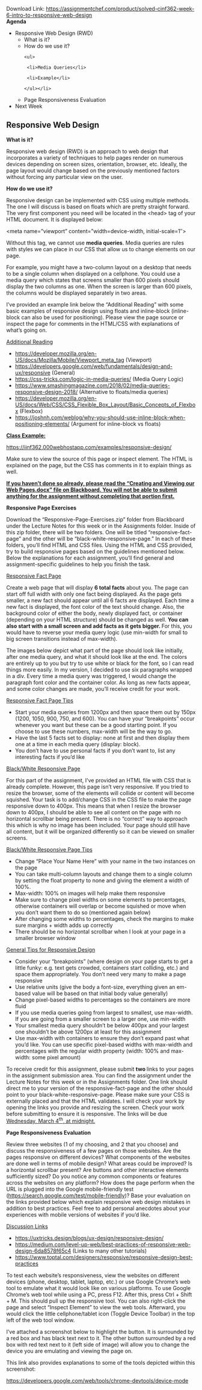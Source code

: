 Download Link: https://assignmentchef.com/product/solved-cinf362-week-6-intro-to-responsive-web-design
<br>
<strong>Agenda</strong>

<ul>

 <li>Responsive Web Design (RWD)

  <ul>

   <li>What is it?</li>

   <li>How do we use it?

    <ul>

     <li>Media Queries</li>

     <li>Example</li>

    </ul></li>

   <li>Page Responsiveness Evaluation</li>

  </ul></li>

 <li>Next Week</li>

</ul>




<h2>Responsive Web Design</h2>

<strong>What is it?</strong>

Responsive web design (RWD) is an approach to web design that incorporates a variety of techniques to help pages render on numerous devices depending on screen sizes, orientation, browser, etc. Ideally, the page layout would change based on the previously mentioned factors without forcing any particular view on the user.




<strong>How do we use it?</strong>

Responsive design can be implemented with CSS using multiple methods. The one I will discuss is based on floats which are pretty straight forward. The very first component you need will be located in the &lt;head&gt; tag of your HTML document. It is displayed below:

&lt;meta name=”viewport” content=”width=device-width, initial-scale=1″&gt;

Without this tag, we cannot use <strong>media queries</strong>. Media queries are rules with styles we can place in our CSS that allow us to change elements on our page.

For example, you might have a two-column layout on a desktop that needs to be a single column when displayed on a cellphone. You could use a media query which states that screens smaller than 600 pixels should display the two columns as one. When the screen is larger than 600 pixels, the columns would be displayed separately in two areas.

I’ve provided an example link below the “Additional Reading” with some basic examples of responsive design using floats and inline-block (inline-block can also be used for positioning). Please view the page source or inspect the page for comments in the HTML/CSS with explanations of what’s going on.

<u>Additional Reading</u>

<ul>

 <li><a href="https://developer.mozilla.org/en-US/docs/Mozilla/Mobile/Viewport_meta_tag">https://developer.mozilla.org/en-US/docs/Mozilla/Mobile/Viewport_meta_tag</a> (Viewport)</li>

 <li><a href="https://developers.google.com/web/fundamentals/design-and-ux/responsive">https://developers.google.com/web/fundamentals/design-and-ux/responsive</a> (General)</li>

 <li><a href="https://css-tricks.com/logic-in-media-queries/">https://css-tricks.com/logic-in-media-queries/</a> (Media Query Logic)</li>

 <li><a href="https://www.smashingmagazine.com/2018/02/media-queries-responsive-design-2018/">https://www.smashingmagazine.com/2018/02/media-queries-responsive-design-2018/</a> (Alternative to floats/media queries)</li>

 <li><a href="https://developer.mozilla.org/en-US/docs/Web/CSS/CSS_Flexible_Box_Layout/Basic_Concepts_of_Flexbox">https://developer.mozilla.org/en-US/docs/Web/CSS/CSS_Flexible_Box_Layout/Basic_Concepts_of_Flexbox</a> (Flexbox)</li>

 <li><a href="https://joshnh.com/weblog/why-you-should-use-inline-block-when-positioning-elements/">https://joshnh.com/weblog/why-you-should-use-inline-block-when-positioning-elements/</a> (Argument for inline-block vs floats)</li>

</ul>

<strong><u>Class Example:</u></strong>

<a href="https://iinf362.000webhostapp.com/examples/responsive-design/">https://iinf362.000webhostapp.com/examples/responsive-design/</a>

Make sure to view the source of this page or inspect element. The HTML is explained on the page, but the CSS has comments in it to explain things as well.




<strong><u>If you haven’t done so already, please read the “Creating and Viewing our Web Pages.docx” file on Blackboard. You will not be able to submit anything for the assignment without completing that portion first. </u></strong>

<strong><u> </u></strong>

<strong>Responsive Page Exercises</strong>

Download the “Responsive-Page-Exercises.zip” folder from Blackboard under the Lecture Notes for this week or in the Assignments folder. Inside of this zip folder, there will be two folders.  One will be titled “responsive-fact-page” and the other will be “black-white-responsive-page.” In each of these folders, you’ll find HTML and CSS files. Using the HTML and CSS provided, try to build responsive pages based on the guidelines mentioned below. Below the explanations for each assignment, you’ll find general and assignment-specific guidelines to help you finish the task.

<u> </u>

<u>Responsive Fact Page</u>

Create a web page that will display <strong>6 total facts</strong> about you. The page can start off full width with only one fact being displayed. As the page gets smaller, a new fact should appear until all 6 facts are displayed. Each time a new fact is displayed, the font color of the text should change. Also, the background color of either the body, newly displayed fact, or container (depending on your HTML structure) should be changed as well. <strong>You can also start with a small screen and add facts as it gets bigger. </strong>For this, you would have to reverse your media query logic (use min-width for small to big screen transitions instead of max-width).




The images below depict what part of the page should look like initially, after one media query, and what it should look like at the end. The colors are entirely up to you but try to use white or black for the font, so I can read things more easily. In my version, I decided to use six paragraphs wrapped in a div. Every time a media query was triggered, I would change the paragraph font color and the container color. As long as new facts appear, and some color changes are made, you’ll receive credit for your work.




<u>Responsive Fact Page Tips</u>

<ul>

 <li>Start your media queries from 1200px and then space them out by 150px (1200, 1050, 900, 750, and 600). You can have your “breakpoints” occur whenever you want but these can be a good starting point. If you choose to use these numbers, max-width will be the way to go.</li>

 <li>Have the last 5 facts set to display: none at first and then display them one at a time in each media query (display: block).</li>

 <li>You don’t have to use personal facts if you don’t want to, list any interesting facts if you’d like</li>

</ul>




<u>Black/White Responsive Page</u>

For this part of the assignment, I’ve provided an HTML file with CSS that is already complete. However, this page isn’t very responsive. If you tried to resize the browser, some of the elements will collide or content will become squished. Your task is to add/change CSS in the CSS file to make the page responsive down to 400px. This means that when I resize the browser down to 400px, I should be able to see all content on the page with no horizontal scrollbar being present. There is no “correct” way to approach this which is why no image has been included. Your page should still have all content, but it will be organized differently so it can be viewed on smaller screens.




<u>Black/White Responsive Page Tips</u>

<ul>

 <li>Change “Place Your Name Here” with your name in the two instances on the page</li>

 <li>You can take multi-column layouts and change them to a single column by setting the float property to none and giving the element a width of 100%.</li>

 <li>Max-width: 100% on images will help make them responsive</li>

 <li>Make sure to change pixel widths on some elements to percentages, otherwise containers will overlap or become squished or move when you don’t want them to do so (mentioned again below)</li>

 <li>After changing some widths to percentages, check the margins to make sure margins + width adds up correctly</li>

 <li>There should be no horizontal scrollbar when I look at your page in a smaller browser window</li>

</ul>




<u>General Tips for Responsive Design</u>

<ul>

 <li>Consider your “breakpoints” (where design on your page starts to get a little funky: e.g. text gets crowded, containers start colliding, etc.) and space them appropriately. You don’t need very many to make a page responsive</li>

 <li>Use relative units (give the body a font-size, everything given an em-based value will be based on that initial body value generally)</li>

 <li>Change pixel-based widths to percentages so the containers are more fluid</li>

 <li>If you use media queries going from largest to smallest, use max-width. If you are going from a smaller screen to a larger one, use min-width</li>

 <li>Your smallest media query shouldn’t be below 400px and your largest one shouldn’t be above 1200px at least for this assignment</li>

 <li>Use max-width with containers to ensure they don’t expand past what you’d like. You can use specific pixel-based widths with max-width and percentages with the regular width property (width: 100% and max-width: some pixel amount)</li>

</ul>

To receive credit for this assignment, please submit <strong>two </strong>links to your pages in the assignment submission area. You can find the assignment under the Lecture Notes for this week or in the Assignments folder. One link should direct me to your version of the responsive-fact-page and the other should point to your black-white-responsive-page. Please make sure your CSS is externally placed and that the HTML validates. I will check your work by opening the links you provide and resizing the screen. Check your work before submitting to ensure it is responsive. The links will be due <u>Wednesday, March 4<sup>th</sup>, at midnight.</u>

<strong>Page Responsiveness Evaluation</strong>

Review three websites (1 of my choosing, and 2 that you choose) and discuss the responsiveness of a few pages on those websites. Are the pages responsive on different devices? What components of the websites are done well in terms of mobile design? What areas could be improved? Is a horizontal scrollbar present? Are buttons and other interactive elements sufficiently sized? Do you notice any common components or features across the websites on any platform? How does the page perform when the URL is plugged into the Google mobile-friendly test (<a href="https://search.google.com/test/mobile-friendly">https://search.google.com/test/mobile-friendly</a>)? Base your evaluation on the links provided below which explain responsive web design mistakes in addition to best practices. Feel free to add personal anecdotes about your experiences with mobile versions of websites if you’d like.

<u>Discussion Links</u>

<ul>

 <li><a href="https://uxtricks.design/blogs/ux-design/responsive-design/">https://uxtricks.design/blogs/ux-design/responsive-design/</a></li>

 <li><a href="https://medium.com/level-up-web/best-practices-of-responsive-web-design-6da8578f65c4">https://medium.com/level-up-web/best-practices-of-responsive-web-design-6da8578f65c4</a> (Links to many other tutorials)</li>

 <li><a href="https://www.toptal.com/designers/responsive/responsive-design-best-practices">https://www.toptal.com/designers/responsive/responsive-design-best-practices</a></li>

</ul>

To test each website’s responsiveness, view the websites on different devices (phone, desktop, tablet, laptop, etc.) or use Google Chrome’s web tool to emulate what it would look like on various platforms. To use Google Chrome’s web tool while using a PC, press F12. After this, press Ctrl + Shift + M. This should pull up the responsive tool. You can also right-click the page and select “Inspect Element” to view the web tools. Afterward, you would click the little cellphone/tablet icon (Toggle Device Toolbar) in the top left of the web tool window.

I’ve attached a screenshot below to highlight the button. It is surrounded by a red box and has black text next to it. The other button surrounded by a red box with red text next to it (left side of image) will allow you to change the device you are emulating and viewing the page on.

This link also provides explanations to some of the tools depicted within this screenshot:

<a href="https://developers.google.com/web/tools/chrome-devtools/device-mode">https://developers.google.com/web/tools/chrome-devtools/device-mode</a>